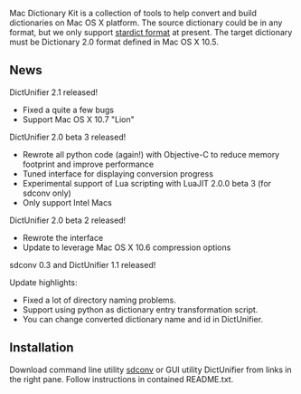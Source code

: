 Mac Dictionary Kit is a collection of tools to help convert and build dictionaries on Mac OS X platform. The source dictionary could be in any format, but we only support [stardict format](https://stardict.svn.sourceforge.net/svnroot/stardict/trunk/doc/StarDictFileFormat) at present. The target dictionary must be Dictionary 2.0 format defined in Mac OS X 10.5.

## News ##

DictUnifier 2.1 released!

  * Fixed a quite a few bugs
  * Support Mac OS X 10.7 "Lion"

DictUnifier 2.0 beta 3 released!

  * Rewrote all python code (again!) with Objective-C to reduce memory footprint and improve performance
  * Tuned interface for displaying conversion progress
  * Experimental support of Lua scripting with LuaJIT 2.0.0 beta 3 (for sdconv only)
  * Only support Intel Macs

DictUnifier 2.0 beta 2 released!

  * Rewrote the interface
  * Update to leverage Mac OS X 10.6 compression options

sdconv 0.3 and DictUnifier 1.1 released!

Update highlights:

  * Fixed a lot of directory naming problems.
  * Support using python as dictionary entry transformation script.
  * You can change converted dictionary name and id in DictUnifier.

## Installation ##

Download command line utility [sdconv](sdconv.md) or GUI utility DictUnifier from links in the right pane. Follow instructions in contained README.txt.